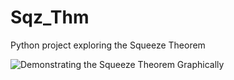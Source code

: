 # Sqz_Thm
Python project exploring the Squeeze Theorem

![Demonstrating the Squeeze Theorem Graphically](https://github.com/mithrinIstari/melting_popsicles/blob/main/absx%20sin1x.png)
